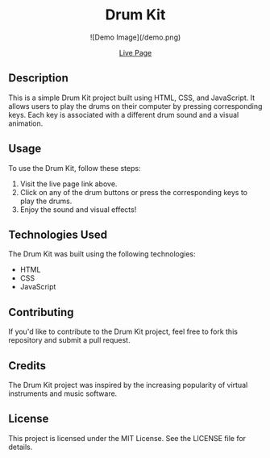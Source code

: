 <h1 align="center"> Drum Kit </h1>

<p align="center">
![Demo Image](/demo.png)
<!--   <img src="![Drum Kit Image](/images/drumkit.jpg))" alt="Drum Kit" /> -->
</p>

<p align="center">
  <a href="https://aaeb-simon-game.netlify.app/">Live Page</a>
</p>

## Description

This is a simple Drum Kit project built using HTML, CSS, and JavaScript. It allows users to play the drums on their computer by pressing corresponding keys. Each key is associated with a different drum sound and a visual animation.

## Usage

To use the Drum Kit, follow these steps:

1. Visit the live page link above.
2. Click on any of the drum buttons or press the corresponding keys to play the drums.
3. Enjoy the sound and visual effects!

## Technologies Used

The Drum Kit was built using the following technologies:

- HTML
- CSS
- JavaScript

## Contributing

If you'd like to contribute to the Drum Kit project, feel free to fork this repository and submit a pull request.

## Credits

The Drum Kit project was inspired by the increasing popularity of virtual instruments and music software.

## License

This project is licensed under the MIT License. See the LICENSE file for details.
